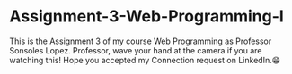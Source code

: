 # Assignment-3-Web-Programming-I
This is the Assignment 3 of my course Web Programming as Professor Sonsoles Lopez. Professor, wave your hand at the camera if you are watching this! Hope you accepted my Connection request on LinkedIn.😁
